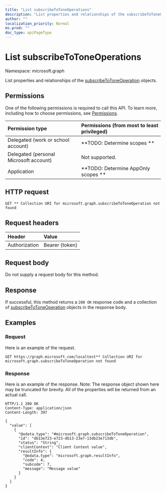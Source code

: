 ```yaml
---
title: "List subscribeToToneOperations"
description: "List properties and relationships of the subscribeToToneOperation objects."
author: ""
localization_priority: Normal
ms.prod: ""
doc_type: apiPageType
---
```


# List subscribeToToneOperations

Namespace: microsoft.graph

List properties and relationships of the [subscribeToToneOperation](../resources/subscribetotoneoperation.md) objects.

## Permissions
One of the following permissions is required to call this API. To learn more, including how to choose permissions, see [Permissions](/concepts/permissions-reference.md).

|Permission type|Permissions (from most to least privileged)|
|:---|:---|
|Delegated (work or school account)|**TODO: Determine scopes **|
|Delegated (personal Microsoft account)|Not supported.|
|Application|**TODO: Determine AppOnly scopes **|

## HTTP request
<!-- {
  "blockType": "ignored"
}
-->
``` http
GET ** Collection URI for microsoft.graph.subscribeToToneOperation not found
```

## Request headers
|Header|Value|
|:---|:---|
|Authorization|Bearer {token}|

## Request body
Do not supply a request body for this method.

## Response
If successful, this method returns a `200 OK` response code and a collection of [subscribeToToneOperation](../resources/subscribetotoneoperation.md) objects in the response body.

## Examples

### Request
Here is an example of the request.
<!-- {
  "blockType": "request",
  "name": "get_subscribetotoneoperation"
}
-->
``` http
GET https://graph.microsoft.com/localtest** Collection URI for microsoft.graph.subscribeToToneOperation not found
```

### Response
Here is an example of the response. Note: The response object shown here may be truncated for brevity. All of the properties will be returned from an actual call.
<!-- {
  "blockType": "response",
  "truncated": true,
  "@odata.type": "collection(microsoft.graph.subscribetotoneoperation)"
}
-->
``` http
HTTP/1.1 200 OK
Content-Type: application/json
Content-Length: 397

{
  "value": [
    {
      "@odata.type": "#microsoft.graph.subscribeToToneOperation",
      "id": "db13e723-e723-db13-23e7-13db23e713db",
      "status": "String",
      "clientContext": "Client Context value",
      "resultInfo": {
        "@odata.type": "microsoft.graph.resultInfo",
        "code": 4,
        "subcode": 7,
        "message": "Message value"
      }
    }
  ]
}
```

